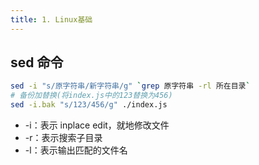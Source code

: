 ```yaml
---
title: 1. Linux基础
---
```


## sed 命令

```bash
sed -i "s/原字符串/新字符串/g" `grep 原字符串 -rl 所在目录`
# 备份加替换(将index.js中的123替换为456)
sed -i.bak "s/123/456/g" ./index.js
```

- -i：表示 inplace edit，就地修改文件
- -r：表示搜索子目录
- -l：表示输出匹配的文件名
